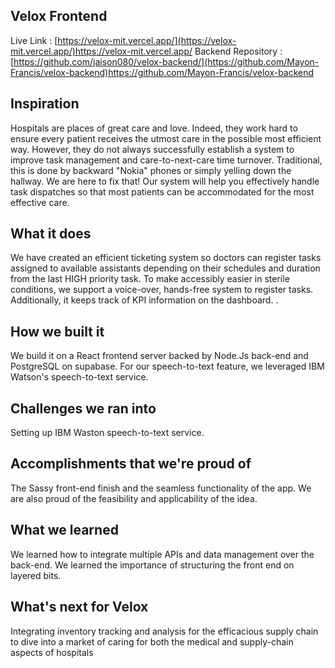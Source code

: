 ## Velox Frontend

Live Link : [https://velox-mit.vercel.app/](https://velox-mit.vercel.app/)https://velox-mit.vercel.app/
Backend Repository : [https://github.com/jaison080/velox-backend/](https://github.com/Mayon-Francis/velox-backend)https://github.com/Mayon-Francis/velox-backend

## Inspiration
Hospitals are places of great care and love. Indeed, they work hard to ensure every patient receives the utmost care in the possible most efficient way. However, they do not always successfully establish a system to improve task management and care-to-next-care time turnover. Traditional, this is done by backward "Nokia" phones or simply yelling down the hallway. We are here to fix that! Our system will help you effectively handle task dispatches so that most patients can be accommodated for the most effective care.

## What it does
We have created an efficient ticketing system so doctors can register tasks assigned to available assistants depending on their schedules and duration from the last HIGH priority task. To make accessibly easier in sterile conditions, we support a voice-over, hands-free system to register tasks. Additionally, it keeps track of KPI information on the dashboard.
.
## How we built it
We build it on a React frontend server backed by Node.Js back-end and PostgreSQL on supabase. For our speech-to-text feature, we leveraged IBM Watson's speech-to-text service. 

## Challenges we ran into
Setting up IBM Waston speech-to-text service.

## Accomplishments that we're proud of
The Sassy front-end finish and the seamless functionality of the app. We are also proud of the feasibility and applicability of the idea.

## What we learned
We learned how to integrate multiple APIs and data management over the back-end. We learned the importance of structuring the front end on layered bits.

## What's next for Velox
Integrating inventory tracking and analysis for the efficacious supply chain to dive into a market of caring for both the medical and supply-chain aspects of hospitals
